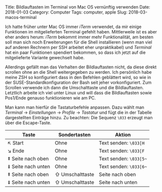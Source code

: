Title: Bildlauftasten im Terminal von Mac OS vernünftig verwenden
Date: 2018-01-03
Category: Computer
Tags: computer, apple
Slug: 2018-03-macos-terminal

Ich hatte früher unter Mac OS immer _iTerm_ verwendet, da mir einige Funktionen
im mitgelieferten Terminal gefehlt haben. Mittlerweile ist es aber eher anders
herum: _iTerm_ bekommt immer mehr Funktionalität, am besten soll man sich noch
Erweiterungen für die Shell installieren (wenn man viel auf anderen Rechnern
per SSH arbeitet eher unpraktikabel) und _Terminal_ hat ein paar Funktionen
spendiert bekommen, so dass ich jetzt auf die mitgelieferte Variante gewechselt
habe.

Allerdings gefällt man das Verhalten der Bildlauftasten nicht, da diese direkt
scrollen ohne an die Shell weitergegeben zu werden. Ich persönlich habe meine
ZSH so konfiguriert dass in den Befehlen geblättert wird, so wie in der
SUSE-Standardkonfiguration der Bash seit jeher vorkonfiguriert. Zum Scrollen
verwende ich dann die Umschalttaste und die Bildlauftasten. Letztlich arbeite
ich viel unter Linux und will dass die Bildlauftasten sowie Pos1/Ende genauso
funktionieren wie am PC.

Man  kann man hierfür die Tastaturbefehle anpassen. Dazu wählt man _Terminal_ →
_Einstellungen_ → _Profile_ → _Tastatur_  und fügt die in der Tabelle dargestellten
Einträge hinzu. Zu beachten: Die Sequenz `\033` erzeugt man über die
Escape-Taste.

| Taste              | Sondertasten     | Aktion                 |
| ------------------ | ---------------- | ---------------------- |
| ↖ Start            | Ohne             | Text senden: `\033[H`  |
| ↘ Ende             | Ohne             | Text senden: `\033[F`  |
| ⇞ Seite nach oben  | Ohne             | Text senden: `\033[5~` |
| ⇟ Seite nach unten | Ohne             | Text senden: `\033[6~` |
| ⇞ Seite nach oben  | ⇧ Umschalttaste  | Seite nach oben        |
| ⇟ Seite nach unten | ⇧ Umschalttaste  | Seite nach unten       |
